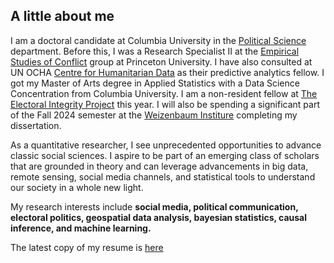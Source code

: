 <h2> A little about me </h2>

I am a doctoral candidate at Columbia University in the [Political Science](https://polisci.columbia.edu/content/manu-singh) department. Before this, I was a Research Specialist II at the [Empirical Studies of Conflict](https://esoc.princeton.edu/) group at Princeton University. I have also consulted at UN OCHA [Centre for Humanitarian Data](https://data.humdata.org/) as their predictive analytics fellow. I got my Master of Arts degree in Applied Statistics with a Data Science Concentration from Columbia University. I am a non-resident fellow at [The Electoral Integrity Project](https://www.electoralintegrityproject.com/) this year. I will also be spending a significant part of the Fall 2024 semester at the [Weizenbaum Institure](https://www.weizenbaum-institut.de/en/) completing my dissertation.    

As a quantitative researcher, I see unprecedented opportunities to advance classic social sciences. I aspire to be part of an emerging class of scholars that are grounded in theory and can leverage advancements in big data, remote sensing, social media channels, and statistical tools to understand our society in a whole new light.

My research interests include **social media, political communication, electoral politics, geospatial data analysis, bayesian statistics, causal inference, and machine learning.**

The latest copy of my resume is [here](https://www.dropbox.com/scl/fi/aeumdvlp8samqjsc4db2d/resume_MS_2023_1.pdf?rlkey=atmp12zfzsjf185sjtjbdv8wf&dl=0)

